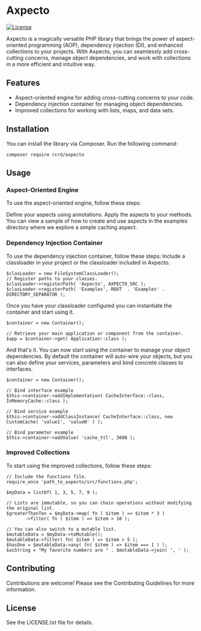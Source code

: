 # Axpecto

[![License](https://poser.pugx.org/automattic/jetpack/license.svg)](https://www.gnu.org/licenses/gpl-2.0.html)

Axpecto is a magically versatile PHP library that brings the power of aspect-oriented programming (AOP), dependency injection (DI), and enhanced collections to your projects. With Axpecto, you can seamlessly add cross-cutting concerns, manage object dependencies, and work with collections in a more efficient and intuitive way.



## Features

- Aspect-oriented engine for adding cross-cutting concerns to your code.
- Dependency injection container for managing object dependencies.
- Improved collections for working with lists, maps, and data sets.

## Installation

You can install the library via Composer. Run the following command:

```
composer require rcrd/axpecto
```

## Usage
### Aspect-Oriented Engine
To use the aspect-oriented engine, follow these steps:

Define your aspects using annotations.
Apply the aspects to your methods.
You can view a sample of how to create and use aspects in the examples directory where we explore a simple caching aspect.

### Dependency Injection Container
To use the dependency injection container, follow these steps:
Include a classloader in your project or the classloader included in Axpecto.

``` 
$clasLoader = new FileSystemClassLoader();
// Register paths to your classes.
$clasLoader->registerPath( 'Axpecto', AXPECTO_SRC );
$clasLoader->registerPath( 'Examples', ROOT  . 'Examples' . DIRECTORY_SEPARATOR );
```

Once you have your classloader configured you can instantiate the container and start using it.

```
$container = new Container();

// Retrieve your main application or component from the container.
$app = $container->get( Application::class );
```

And that's it. You can now start using the container to manage your object dependencies.
By default the container will auto-wire your objects, but you can also define your services, parameters and bind concrete classes to interfaces.

````
$container = new Container();
 
// Bind interface example
$this->container->addImplementation( CacheInterface::class, InMemoryCache::class );

// Bind service example
$this->container->addClassInstance( CacheInterface::class, new CustomCache( 'value1', 'valueN' ) );

// Bind parameter example
$this->container->addValue( 'cache_ttl', 3600 );
````

### Improved Collections
To start using the improved collections, follow these steps:

```
// Include the functions file.
require_once 'path_to_axpecto/src/functions.php';

$myData = listOf( 1, 3, 5, 7, 9 );

// Lists are immutable, so you can chain operations without modifying the original list.
$greaterThanTen = $myData->map( fn ( $item ) => $item * 3 )
       ->filter( fn ( $item ) => $item > 10 );

// You can also switch to a mutable list.
$mutableData = $myData->toMutable();
$mutableData->filter( fn( $item ) => $item > 5 );
$hasOne = $mutableData->any( fn( $item ) => $item === 1 ) );
$asString = "My favorite numbers are " . $mutableData->join( ', ' );
```


## Contributing
Contributions are welcome! Please see the Contributing Guidelines for more information.

## License
See the LICENSE.txt file for details.

